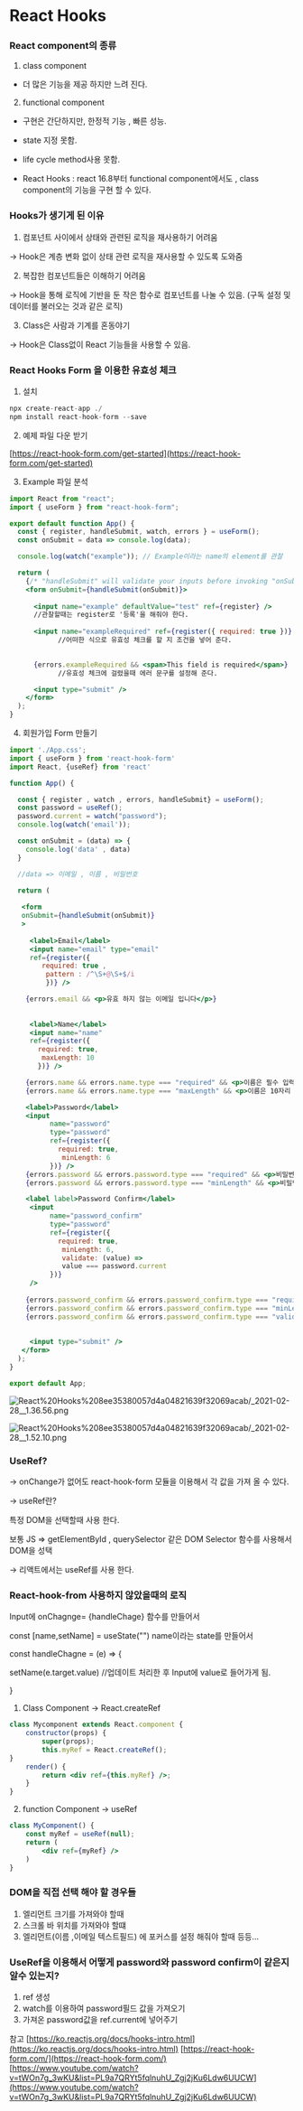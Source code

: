 # React Hooks

### React component의 종류

1. class component
- 더 많은 기능을 제공 하지만 느려 진다.

 2. functional component

- 구현은 간단하지만, 한정적 기능 , 빠른 성능.
- state 지정 못함.
- life cycle method사용 못함.

- React Hooks : react 16.8부터 functional component에서도 , class component의 기능을 구현 할 수 있다.

### Hooks가 생기게 된 이유

1. 컴포넌트 사이에서 상태와 관련된 로직을 재사용하기 어려움

→ Hook은 계층 변화 없이 상태 관련 로직을 재사용할 수 있도록 도와줌

 2. 복잡한 컴포넌트들은 이해하기 어려움

→ Hook을 통해 로직에 기반을 둔 작은 함수로 컴포넌트를 나눌 수 있음. (구독 설정 및 데이터를 불러오는 것과 같은 로직) 

 3. Class은 사람과 기계를 혼동야기

→ Hook은 Class없이 React 기능들을 사용할 수 있음.

### React Hooks Form 을 이용한 유효성 체크

1. 설치

```jsx
npx create-react-app ./
npm install react-hook-form --save
```

2. 예제 파일 다운 받기

[https://react-hook-form.com/get-started](https://react-hook-form.com/get-started)

3. Example 파일 분석

```jsx
import React from "react";
import { useForm } from "react-hook-form";

export default function App() {
  const { register, handleSubmit, watch, errors } = useForm();
  const onSubmit = data => console.log(data);

  console.log(watch("example")); // Example이라는 name의 element를 관찰

  return (
    {/* "handleSubmit" will validate your inputs before invoking "onSubmit" */}
    <form onSubmit={handleSubmit(onSubmit)}>
    
      <input name="example" defaultValue="test" ref={register} />
      //관찰할때는 register로 '등록'을 해줘야 한다.
      
      <input name="exampleRequired" ref={register({ required: true })} />
			//어떠한 식으로 유효성 체크를 할 지 조건을 넣어 준다.

      
      {errors.exampleRequired && <span>This field is required</span>}
			//유효성 체크에 걸렸을때 에러 문구를 설정해 준다.      

      <input type="submit" />
    </form>
  );
}
```

4. 회원가입 Form 만들기

```jsx
import './App.css';
import { useForm } from 'react-hook-form'
import React, {useRef} from 'react'

function App() {

  const { register , watch , errors, handleSubmit} = useForm();
  const password = useRef();
  password.current = watch("password");
  console.log(watch('email'));

  const onSubmit = (data) => {
    console.log('data' , data)
  }

  //data => 이메일 , 이름 , 비밀번호

  return (
   
   <form 
   onSubmit={handleSubmit(onSubmit)}
   >
  
     <label>Email</label>
     <input name="email" type="email" 
     ref={register({
        required: true ,
         pattern : /^\S+@\S+$/i
         })} />

    {errors.email && <p>유효 하지 않는 이메일 입니다</p>}
     
     
     <label>Name</label>
     <input name="name" 
     ref={register({ 
       required: true,
        maxLength: 10
       })} />

    {errors.name && errors.name.type === "required" && <p>이름은 필수 입력 입니다.</p>}
    {errors.name && errors.name.type === "maxLength" && <p>이름은 10자리 미만 입니다.</p>}

    <label>Password</label>
    <input 
          name="password" 
          type="password"
          ref={register({ 
            required: true,
             minLength: 6
          })} />
    {errors.password && errors.password.type === "required" && <p>비밀번호는 필수 입력 입니다.</p>}
    {errors.password && errors.password.type === "minLength" && <p>비밀번호는 6자리 이상 입니다.</p>}

    <label label>Password Confirm</label>
     <input 
          name="password_confirm" 
          type="password"
          ref={register({ 
            required: true,
             minLength: 6,
             validate: (value) =>
             value === password.current
          })}
     />
    
    {errors.password_confirm && errors.password_confirm.type === "required" && <p>비밀번호는 필수 입력 입니다.</p>}
    {errors.password_confirm && errors.password_confirm.type === "minLength" && <p>비밀번호는 6자리 이상 입니다.</p>}
    {errors.password_confirm && errors.password_confirm.type === "validate" && <p>비밀번호가 일치 하지 않습니다.</p>}
    
     
     <input type="submit" />
   </form>
  );
}

export default App;
```

![React%20Hooks%208ee35380057d4a04821639f32069acab/_2021-02-28__1.36.56.png](React%20Hooks%208ee35380057d4a04821639f32069acab/_2021-02-28__1.36.56.png)

![React%20Hooks%208ee35380057d4a04821639f32069acab/_2021-02-28__1.52.10.png](React%20Hooks%208ee35380057d4a04821639f32069acab/_2021-02-28__1.52.10.png)

### UseRef?

→ onChange가 없어도 react-hook-form 모듈을 이용해서 각 값을 가져 올 수 있다.

→ useRef란? 

특정 DOM을 선택할때 사용 한다.

보통 JS ⇒ getElementById , querySelector 같은 DOM Selector 함수를 사용해서 DOM을 성택

→ 리액트에서는 useRef를 사용 한다.

### React-hook-from 사용하지 않았을때의 로직

Input에 onChagnge= {handleChage} 함수를 만들어서

const [name,setName] = useState("") name이라는 state를 만들어서

const handleChagne = (e) ⇒ {

setName(e.target.value) //업데이트 처리한 후 Input에 value로 들어가게 됨.

}





1. Class Component → React.createRef 

```jsx
class Mycomponent extends React.component {
	constructor(props) {
		super(props);
		this.myRef = React.createRef();
}
	render() {
		return <div ref={this.myRef} />;
	}
}
```

2. function Component → useRef

```jsx
class MyComponent() {
	const myRef = useRef(null);
	return (
		<div ref={myRef} />
	)
}
```

### DOM을 직접 선택 해야 할 경우들

1. 엘리먼트 크기를 가져와야 할때
2. 스크롤 바 위치를 가져와야 할떄
3. 엘리먼트(이름 ,이메일 텍스트필드) 에 포커스를 설정 해줘야 할때 등등...

### UseRef을 이용해서 어떻게 password와 password confirm이 같은지 알수 있는지?

1. ref 생성
2. watch를 이용하여 password필드 값을 가져오기
3. 가져온 password값을 ref.current에 넣어주기


참고
[https://ko.reactjs.org/docs/hooks-intro.html](https://ko.reactjs.org/docs/hooks-intro.html)
[https://react-hook-form.com/](https://react-hook-form.com/)
[https://www.youtube.com/watch?v=tWOn7g_3wKU&list=PL9a7QRYt5fqlnuhU_Zgj2jKu6Ldw6UUCW](https://www.youtube.com/watch?v=tWOn7g_3wKU&list=PL9a7QRYt5fqlnuhU_Zgj2jKu6Ldw6UUCW)